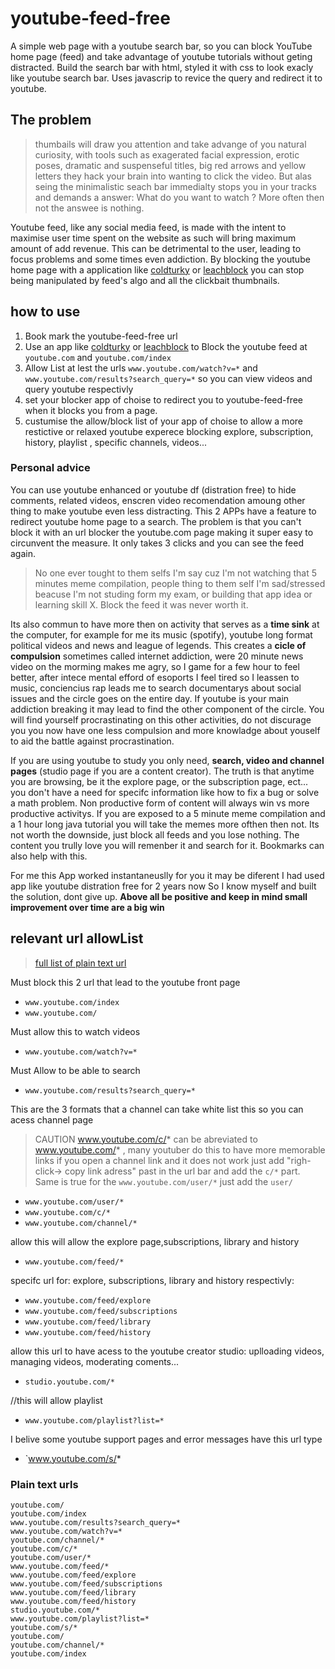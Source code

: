 # youtube-feed-free

A simple web page with a youtube search bar, so you can block YouTube home page (feed) and take advantage of youtube tutorials without geting distracted. Build the search bar with html, styled it with css to look exacly like youtube search bar. Uses javascrip to revice the query and redirect it to youtube. 


## The problem

> thumbails will draw you attention and take advange of you natural curiosity, with tools such as exagerated facial expression, erotic poses, dramatic and suspenseful titles, big red arrows and yellow letters they hack your brain into wanting to click the video. But alas seing the minimalistic seach bar immedialty stops you in your tracks and demands a answer: What do you want to watch ? More often then not the answee is nothing.

Youtube feed, like any social media feed, is made with the intent to maximise user time spent on the website as such will bring maximum amount of add revenue. This can be detrimental to the user, leading to focus problems and some times even addiction. By blocking the youtube home page with a application like [coldturky](https://getcoldturkey.com/) or [leachblock](https://chrome.google.com/webstore/detail/leechblock-ng/blaaajhemilngeeffpbfkdjjoefldkok) you can stop being manipulated by feed's algo and all the clickbait thumbnails.

## how to use

1. Book mark the youtube-feed-free url 
2. Use an app like [coldturky](https://getcoldturkey.com/) or [leachblock](https://chrome.google.com/webstore/detail/leechblock-ng/blaaajhemilngeeffpbfkdjjoefldkok) to Block the youtube feed at `youtube.com` and `youtube.com/index`
3. Allow List at lest the urls `www.youtube.com/watch?v=*` and `www.youtube.com/results?search_query=*` so you can view videos and query youtube respectivly
4. set your blocker app of choise to redirect you to  youtube-feed-free when it blocks you from a page.
5. custumise the allow/block list of your app of choise to allow a more restictive or relaxed youtube experece blocking explore, subscription, history, playlist , specific channels, videos...

### Personal advice

You can use youtube enhanced or youtube df (distration free) to hide comments, related videos, enscren video recomendation amoung other thing to make youtube even less distracting. This 2 APPs have a feature to redirect youtube home page to a search. The problem is that you can't block it with an url blocker the youtube.com page making it super easy to circunvent the measure. It only takes 3 clicks and you can see the feed again.

> No one ever tought to them selfs I'm say cuz I'm not watching that 5 minutes meme compilation, people thing to them self I'm sad/stressed beacuse I'm not studing form my exam, or building that app idea or learning skill X. Block the feed it was never worth it.

Its also commun to have more then on activity that serves as a **time sink** at the computer, for example for me its music (spotify), youtube long format political videos and news and league of legends. This creates a **cicle of compulsion** sometimes called internet addiction, were 20 minute news video on the morming makes me agry, so I game for a few hour to feel better, after intece mental efford of esoports I feel tired so I leassen to music, conciencius rap leads me to search documentarys about social issues and the circle goes on the entire day. If youtube is your main addiction breaking it may lead to find the other component of the circle. You will find yourself procrastinating on this other activities, do not discurage you you now have one less compulsion and more knowladge about youself to aid the battle against procrastination.

If you are using youtube to study you only need, **search, video and channel pages** (studio page if you are a content creator). The truth is that anytime you are browsing, be it the explore page, or the subscription page, ect... you don't have a need for specifc information like how to fix a bug or solve a math problem. Non productive form of content will always win vs more productive activitys. If you are exposed to a 5 minute meme compilation and a 1 hour long java tutorial you will take the memes more ofthen then not. Its not worth the downside, just block all feeds and you lose nothing. The content you trully love you will remenber it and search for it. Bookmarks can also help with this. 

For me this App worked instantaneuslly for you it may be diferent I had used app like youtube distration free for 2 years now So I know myself and built the solution, dont give up. **Above all be positive and keep in mind small improvement over time are a big win**
 
## relevant url allowList

> [full list of plain text url](#plain-text-urls)

Must block this 2 url that lead to the youtube front page

* `www.youtube.com/index`
* `www.youtube.com/`

Must allow this to  watch videos
* `www.youtube.com/watch?v=*`

Must Allow to be able to search
* `www.youtube.com/results?search_query=*`

This are the 3 formats that a channel can take white list this so you can acess channel page

> CAUTION www.youtube.com/c/* can be abreviated to www.youtube.com/* , many youtuber do this to have more memorable links if you open a channel link and it does not work just add "righ-click-> copy link adress" past in the url bar and add the `c/*` part. Same is true for the `www.youtube.com/user/*` just add the `user/`

* `www.youtube.com/user/*`
* `www.youtube.com/c/*`
* `www.youtube.com/channel/*`

allow this will allow the explore page,subscriptions, library and history
* `www.youtube.com/feed/*`

specifc url for: explore, subscriptions, library and history respectivly:
* `www.youtube.com/feed/explore`
* `www.youtube.com/feed/subscriptions`
* `www.youtube.com/feed/library`
* `www.youtube.com/feed/history`

allow this url to have acess to the youtube creator studio: uplloading videos, managing videos, moderating coments...
* `studio.youtube.com/*`

//this will allow playlist
* `www.youtube.com/playlist?list=*`

I belive some youtube support pages and error messages have this url type
* `www.youtube.com/s/*

### Plain text urls

```
youtube.com/
youtube.com/index
www.youtube.com/results?search_query=*
www.youtube.com/watch?v=*
youtube.com/channel/*
youtube.com/c/*
youtube.com/user/*
www.youtube.com/feed/*
www.youtube.com/feed/explore
www.youtube.com/feed/subscriptions
www.youtube.com/feed/library
www.youtube.com/feed/history
studio.youtube.com/*
www.youtube.com/playlist?list=*
youtube.com/s/*
youtube.com/
youtube.com/channel/*
youtube.com/index
```
